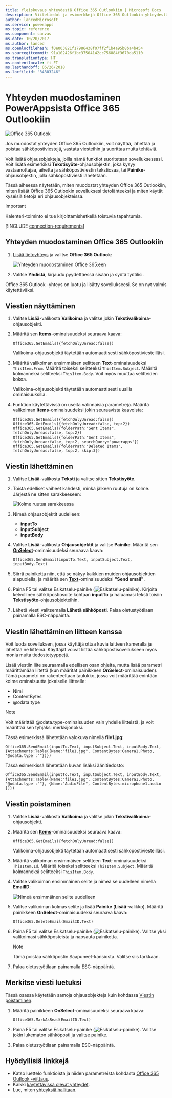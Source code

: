 ```yaml
---
title: Yleiskuvaus yhteydestä Office 365 Outlookiin | Microsoft Docs
description: Viitetiedot ja esimerkkejä Office 365 Outlookin yhteydestä PowerAppsiin
author: lancedMicrosoft
ms.service: powerapps
ms.topic: reference
ms.component: canvas
ms.date: 10/20/2017
ms.author: lanced
ms.openlocfilehash: f0e003821f17986438f07ff2f1b4a95b8ba4b454
ms.sourcegitcommit: 91a102426f1bc37504142cc756884f3670da5110
ms.translationtype: HT
ms.contentlocale: fi-FI
ms.lasthandoff: 06/26/2018
ms.locfileid: "34803246"
---
```

# <a name="connect-to-office-365-outlook-from-powerapps"></a>Yhteyden muodostaminen PowerAppsista Office 365 Outlookiin
![Office 365 Outlook](./media/connection-office365-outlook/office365icon.png)

Jos muodostat yhteyden Office 365 Outlookiin, voit näyttää, lähettää ja poistaa sähköpostiviestejä, vastata viesteihin ja suorittaa muita tehtäviä.

Voit lisätä ohjausobjekteja, joilla nämä funktiot suoritetaan sovelluksessasi. Voit lisätä esimerkiksi **Tekstisyöte**-ohjausobjektin, joka kysyy vastaanottajaa, aihetta ja sähköpostiviestin tekstiosaa, tai **Painike**-ohjausobjektin, jolla sähköpostiviesti lähetetään.

Tässä aiheessa näytetään, miten muodostat yhteyden Office 365 Outlookiin, miten lisäät Office 365 Outlookin sovelluksesi tietolähteeksi ja miten käytät kyseisiä tietoja eri ohjausobjekteissa.

> [!IMPORTANT]
> Kalenteri-toiminto ei tue kirjoittamishetkellä toistuvia tapahtumia.

[!INCLUDE [connection-requirements](../../../includes/connection-requirements.md)]

## <a name="connect-to-office-365-outlook"></a>Yhteyden muodostaminen Office 365 Outlookiin
1. [Lisää tietoyhteys](../add-data-connection.md) ja valitse **Office 365 Outlook**:  
   
    ![Yhteyden muodostaminen Office 365:een](./media/connection-office365-outlook/add-office.png)
2. Valitse **Yhdistä**, kirjaudu pyydettäessä sisään ja syötä työtilisi.

Office 365 Outlook -yhteys on luotu ja lisätty sovellukseesi. Se on nyt valmis käytettäväksi.

## <a name="show-messages"></a>Viestien näyttäminen
1. Valitse **Lisää**-valikosta **Valikoima** ja valitse jokin **Tekstivalikoima**-ohjausobjekti.
2. Määritä sen **[Items](../controls/properties-core.md)**-ominaisuudeksi seuraava kaava:  
   
    `Office365.GetEmails({fetchOnlyUnread:false})`
   
    Valikoima-ohjausobjekti täytetään automaattisesti sähköpostiviesteilläsi.
3. Määritä valikoiman ensimmäisen selitteen **Text**-ominaisuudeksi `ThisItem.From`. Määritä toiseksi selitteeksi `ThisItem.Subject`. Määritä kolmanneksi selitteeksi `ThisItem.Body`. Voit myös muuttaa selitteiden kokoa.
   
    Valikoima-ohjausobjekti täytetään automaattisesti uusilla ominaisuuksilla.
4. Funktion käytettävissä on useita valinnaisia parametreja. Määritä valikoiman **Items**-ominaisuudeksi jokin seuraavista kaavoista:
   
    `Office365.GetEmails({fetchOnlyUnread:false})`  
    `Office365.GetEmails({fetchOnlyUnread:false, top:2})`  
    `Office365.GetEmails({folderPath:"Sent Items", fetchOnlyUnread:false, top:2})`  
    `Office365.GetEmails({folderPath:"Sent Items", fetchOnlyUnread:false, top:2, searchQuery:"powerapps"})`  
    `Office365.GetEmails({folderPath:"Deleted Items", fetchOnlyUnread:false, top:2, skip:3})`

## <a name="send-a-message"></a>Viestin lähettäminen
1. Valitse **Lisää**-valikosta **Teksti** ja valitse sitten **Tekstisyöte**.
2. Toista edelliset vaiheet kahdesti, minkä jälkeen ruutuja on kolme. Järjestä ne sitten sarakkeeseen:  
   
    ![Kolme ruutua sarakkeessa](./media/connection-office365-outlook/threetextinput.png)
3. Nimeä ohjausobjektit uudelleen:  
   
   * **inputTo**
   * **inputSubject**
   * **inputBody**
4. Valitse **Lisää**-valikosta **Ohjausobjektit** ja valitse **Painike**. Määritä sen **[OnSelect](../controls/properties-core.md)**-ominaisuudeksi seuraava kaava:  
   
    `Office365.SendEmail(inputTo.Text, inputSubject.Text, inputBody.Text)`
5. Siirrä painiketta niin, että se näkyy kaikkien muiden ohjausobjektien alapuolella, ja määritä sen **[Text](../controls/properties-core.md)**-ominaisuudeksi **"Send email"**.
6. Paina F5 tai valitse Esikatselu-painike (![Esikatselu-painike](./media/connection-office365-outlook/preview.png)). Kirjoita kelvollinen sähköpostiosoite kohtaan **inputTo** ja haluamasi teksti toisiin **Tekstisyöte**-ohjausobjekteihin.
7. Lähetä viesti valitsemalla **Lähetä sähköposti**. Palaa oletustyötilaan painamalla ESC-näppäintä.

## <a name="send-a-message-with-an-attachment"></a>Viestin lähettäminen liitteen kanssa
Voit luoda sovelluksen, jossa käyttäjä ottaa kuvia laitteen kameralla ja lähettää ne liitteinä. Käyttäjät voivat liittää sähköpostisovellukseen myös monia muita tiedostotyyppejä.

Lisää viestiin liite seuraamalla edellisen osan ohjeita, mutta lisää parametri määrittämään liitettä (kun määrität painikkeen **OnSelect**-ominaisuuden). Tämä parametri on rakenteeltaan taulukko, jossa voit määrittää enintään kolme ominaisuutta jokaiselle liitteelle:

* Nimi
* ContentBytes
* @odata.type

> [!NOTE]
> Voit määrittää @odata.type-ominaisuuden vain yhdelle liitteistä, ja voit määrittää sen tyhjäksi merkkijonoksi.

Tässä esimerkissä lähetetään valokuva nimellä **file1.jpg**:

`Office365.SendEmail(inputTo.Text, inputSubject.Text, inputBody.Text, {Attachments:Table({Name:"file1.jpg", ContentBytes:Camera1.Photo, '@odata.type':""})})`

Tässä esimerkissä lähetetään kuvan lisäksi äänitiedosto:

`Office365.SendEmail(inputTo.Text, inputSubject.Text, inputBody.Text, {Attachments:Table({Name:"file1.jpg", ContentBytes:Camera1.Photo, '@odata.type':""}, {Name:"AudioFile", ContentBytes:microphone1.audio })})`

## <a name="delete-a-message"></a>Viestin poistaminen
1. Valitse **Lisää**-valikosta **Valikoima** ja valitse jokin **Tekstivalikoima**-ohjausobjekti.
2. Määritä sen **[Items](../controls/properties-core.md)**-ominaisuudeksi seuraava kaava:  
   
    `Office365.GetEmails({fetchOnlyUnread:false})`
   
    Valikoima-ohjausobjekti täytetään automaattisesti sähköpostiviesteilläsi.
3. Määritä valikoiman ensimmäisen selitteen **Text**-ominaisuudeksi `ThisItem.Id`. Määritä toiseksi selitteeksi `ThisItem.Subject`. Määritä kolmanneksi selitteeksi `ThisItem.Body`.
4. Valitse valikoiman ensimmäinen selite ja nimeä se uudelleen nimellä **EmailID**:
   
    ![Nimeä ensimmäinen selite uudelleen](./media/connection-office365-outlook/renameheading.png)
5. Valitse valikoiman kolmas selite ja lisää **Painike** (**Lisää**-valikko). Määritä painikkeen **OnSelect**-ominaisuudeksi seuraava kaava:  
   
    `Office365.DeleteEmail(EmailID.Text)`
6. Paina F5 tai valitse Esikatselu-painike (![Esikatselu-painike](./media/connection-office365-outlook/preview.png)). Valitse yksi valikoimasi sähköposteista ja napsauta painiketta. 
    
    > [!NOTE]
    > Tämä poistaa sähköpostin Saapuneet-kansiosta. Valitse siis tarkkaan.
7. Palaa oletustyötilaan painamalla ESC-näppäintä.

## <a name="mark-a-message-as-read"></a>Merkitse viesti luetuksi
Tässä osassa käytetään samoja ohjausobjekteja kuin kohdassa [Viestin poistaminen](connection-office365-outlook.md#delete-a-message).

1. Määritä painikkeen **OnSelect**-ominaisuudeksi seuraava kaava:  
   
    `Office365.MarkAsRead(EmailID.Text)`
2. Paina F5 tai valitse Esikatselu-painike (![Esikatselu-painike](./media/connection-office365-outlook/preview.png)). Valitse jokin lukematon sähköposti ja valitse painike.
3. Palaa oletustyötilaan painamalla ESC-näppäintä.

## <a name="helpful-links"></a>Hyödyllisiä linkkejä
* Katso luettelo funktioista ja niiden parametreista kohdasta [Office 365 Outlook -viittaus](https://docs.microsoft.com/connectors/office365connector/).
* Kaikki [käytettävissä olevat yhteydet](../connections-list.md).  
* Lue, miten [yhteyksiä hallitaan](../add-manage-connections.md).

